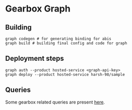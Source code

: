 # Gearbox Graph

## Building
```
graph codegen # for generating binding for abis
graph build # building final config and code for graph
```
## Deployment steps
```
graph auth --product hosted-service <graph-api-key>
graph deploy --product hosted-service harsh-98/sample 
```

## Queries
Some gearbox related queries are present [here](queries/).